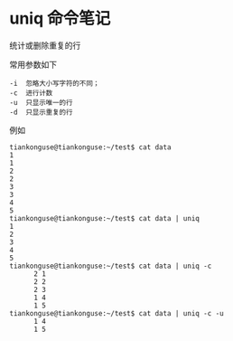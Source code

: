# uniq 命令笔记

统计或删除重复的行  

常用参数如下  


```
-i  忽略大小写字符的不同；
-c  进行计数
-u  只显示唯一的行
-d  只显示重复的行 
```

例如  

```
tiankonguse@tiankonguse:~/test$ cat data 
1
1
2
2
3
3
4
5
tiankonguse@tiankonguse:~/test$ cat data | uniq
1
2
3
4
5
tiankonguse@tiankonguse:~/test$ cat data | uniq -c
      2 1
      2 2
      2 3
      1 4
      1 5
tiankonguse@tiankonguse:~/test$ cat data | uniq -c -u
      1 4
      1 5

```

